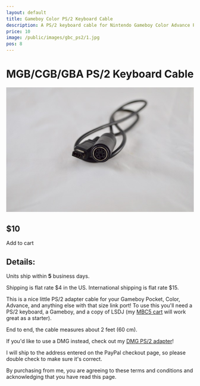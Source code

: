```yaml
---
layout: default
title: Gameboy Color PS/2 Keyboard Cable
description: A PS/2 keyboard cable for Nintendo Gameboy Color Advance Pocket and LSDJ sync
price: 10
image: /public/images/gbc_ps2/1.jpg
pos: 8
---
```

# MGB/CGB/GBA PS/2 Keyboard Cable

<div class="gallery">
	<img src="/public/images/gbc_ps2/1.jpg" alt="GCB/GBC/MGB PS/2 cable">
</div>

## $10

<form id="paypal" target="paypal" action="https://www.paypal.com/cgi-bin/webscr" method="post">
<input type="hidden" name="cmd" value="_s-xclick">
<input type="hidden" name="hosted_button_id" value="TEND2ANJT4KZQ">
</form>

<div class="addToCart noselect" onclick="addToCart()">
  Add to cart
</div>

## Details:

Units ship within **5** business days.

Shipping is flat rate $4 in the US. International shipping is flat rate $15.

This is a nice little PS/2 adapter cable for your Gameboy Pocket, Color, Advance, and anything else with that size link port! To use this you'll need a PS/2 keyboard, a Gameboy, and a copy of LSDJ (my [MBC5 cart](http://catskullelectronics.com/mbc5cart) will work great as a starter).

End to end, the cable measures about 2 feet (60 cm).

If you'd like to use a DMG instead, check out my [DMG PS/2 adapter](/dmgps2)!

I will ship to the address entered on the PayPal checkout page, so please double check to make sure it's correct.

By purchasing from me, you are agreeing to these terms and conditions and acknowledging that you have read this page.

<script src="https://ajax.googleapis.com/ajax/libs/jquery/2.2.2/jquery.min.js"></script>
<script src="{{ site.baseurl }}public/js/ps2gallery.js"></script>
